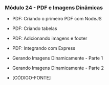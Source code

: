 ### Módulo 24 - PDF e Imagens Dinâmicas

- PDF: Criando o primeiro PDF com NodeJS

- PDF: Criando tabelas

- PDF: Adicionando imagens e footer

- PDF: Integrando com Express

- Gerando Imagens Dinamicamente - Parte 1

- Gerando Imagens Dinamicamente - Parte 2

- [CÓDIGO-FONTE]